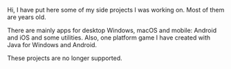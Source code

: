Hi, I have put here some of my side projects I was working on. Most of them are years old.

There are mainly apps for desktop Windows, macOS and mobile: Android and iOS and some utilities.
Also, one platform game I have created with Java for Windows and Android.

These projects are no longer supported.

